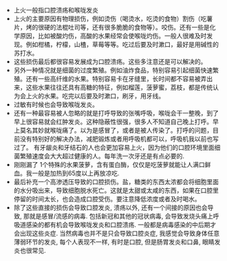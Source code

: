 - 上火一般指口腔溃疡和喉咙发炎
- 上火的主要原因有物理损伤，例如烫伤（喝烫水，吃烫的食物）割伤（吃薯片，烤的很硬的法棍吐司等，还有很多脆脆的食物等）。咬伤。还有一些是化学原因，比如被酸灼伤，高酸的水果经常会使喉咙灼伤。一般人很难及时发现。例如柑橘，柠檬，山楂，草莓等等。吃过后要及时漱口，最好是用碱性的苏打水。
- 这些损伤最后都很容易发展成为口腔溃疡。这些多注意还是可以解决的。
- 另外一种情况就是细菌的过度繁殖。例如油炸食品，特别容易引起细菌快速繁殖。还有一些高纤维的水果。特别容易卡在牙缝里，长时间都不容易被弄出来，这些水果往往还具有高糖的特征，例如榴莲，菠萝蜜，荔枝，都是传统认为会上火的水果。吃完以后要及时漱口，刷牙，用牙线。
- 过敏有时候也会导致喉咙发炎。
- 还有一种最容易被人忽略的就是打呼导致的张嘴呼吸，喉咙会干一整晚，到了早上很容易就会红肿发炎。这种隐蔽性很强，很多人不知道自己晚上打呼。早上莫名其妙就喉咙痛了。以为是感冒了，或者是被人传染了。打呼的问题，目前没有特别好的解决办法，减肥锻炼或者用呼吸机都可以，呼吸机我以前也写过了。
有牙龈炎和牙结石的人也会更加容易上火，因为他们的口腔环境里面细菌繁殖速度会大大超过健康的人。每年洗一次牙还是有点必要的.
- 刚刚漏了 1个特殊的水果菠萝，含有蛋白酶，仅仅是吃菠萝就能让人满口鲜血。我一般是加热到65度以上再放凉吃.
- 最后补充一个高渗透压导致的口腔损伤。盐，糖类的东西太浓都会将细胞里面的水分吸出来，导致细胞脱水死亡。这就是太甜或太咸的东西，如果在口腔里停留的时间太长，也会造成口腔受伤。要注意降低浓度或者及时喝水。
- 除了这些直接的损伤会导致口腔发炎, 溃疡以外, 还有一个间接的原因也会导致, 那就是感冒/流感的病毒. 包括新冠和其他的冠状病毒, 会导致发烧头痛上呼吸道感染的都有机会导致喉咙发炎和口腔溃疡. 一般都是病毒感染的中后期才会出现这些炎症. 当然病毒也并不是只会导致口腔炎症, 我感觉会导致身体任意薄弱环节的发炎, 每个人表现不一样, 有时是口腔, 但是肠胃发炎和口鼻, 眼睛发炎也很常见.
